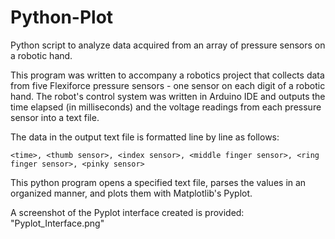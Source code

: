 # Python-Plot
Python script to analyze data acquired from an array of pressure sensors on a robotic hand.

This program was written to accompany a robotics project that collects data from five Flexiforce pressure sensors - one sensor on each digit of a robotic hand.
The robot's control system was written in Arduino IDE and outputs the time elapsed (in milliseconds) and the voltage readings from each pressure sensor into a text file.

The data in the output text file is formatted line by line as follows: <br />  
```
<time>, <thumb sensor>, <index sensor>, <middle finger sensor>, <ring finger sensor>, <pinky sensor>
```
This python program opens a specified text file, parses the values in an organized manner, and plots them with Matplotlib's Pyplot.

A screenshot of the Pyplot interface created is provided: "Pyplot_Interface.png"
